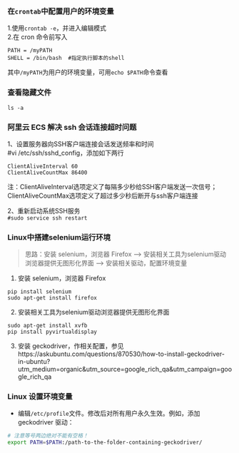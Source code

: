 ### 在`crontab`中配置用户的环境变量
1.使用`crontab -e`，并进入编辑模式   
2.在 cron 命令前写入  
```
PATH = /myPATH
SHELL = /bin/bash  #指定执行脚本的shell
```
其中`/myPATH`为用户的环境变量，可用`echo $PATH`命令查看

### 查看隐藏文件
`ls -a`

### 阿里云 ECS 解决 ssh 会话连接超时问题
1、设置服务器向SSH客户端连接会话发送频率和时间  
#vi /etc/ssh/sshd_config，添加如下两行  
```
ClientAliveInterval 60
ClientAliveCountMax 86400
```

注：ClientAliveInterval选项定义了每隔多少秒给SSH客户端发送一次信号；ClientAliveCountMax选项定义了超过多少秒后断开与ssh客户端连接

2、重新启动系统SSH服务   
`#sudo service ssh restart`

### Linux中搭建selenium运行环境
> 思路：安装 selenium，浏览器 Firefox --> 安装相关工具为selenium驱动浏览器提供无图形化界面 --> 安装相关驱动，配置环境变量

1. 安装 selenium，浏览器 Firefox
```
pip install selenium
sudo apt-get install firefox
```
2. 安装相关工具为selenium驱动浏览器提供无图形化界面
```
sudo apt-get install xvfb
pip install pyvirtualdisplay
```
3. 安装 geckodriver，作相关配置，参见https://askubuntu.com/questions/870530/how-to-install-geckodriver-in-ubuntu?utm_medium=organic&utm_source=google_rich_qa&utm_campaign=google_rich_qa

### Linux 设置环境变量
* 编辑`/etc/profile`文件。修改后对所有用户永久生效。例如，添加 geckodriver 驱动：
```bash
# 注意等号两边绝对不能有空格！
export PATH=$PATH:/path-to-the-folder-containing-geckodriver/
```
